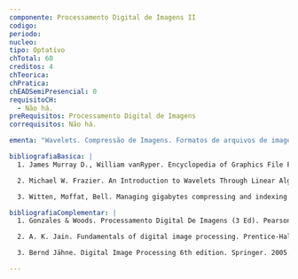 ```yaml
---
componente: Processamento Digital de Imagens II
codigo:  
periodo: 
nucleo:
tipo: Optativo
chTotal: 60 
creditos: 4
chTeorica: 
chPratica: 
chEADSemiPresencial: 0
requisitoCH:
  - Não há.
preRequisitos: Processamento Digital de Imagens
correquisitos: Não há.

ementa: "Wavelets. Compressão de Imagens. Formatos de arquivos de imagens. Segmentação. Representação e Descrição. Reconhecimento de objetos. Tópicos Avançados. Projeto."

bibliografiaBasica: |
  1. James Murray D., William vanRyper. Encyclopedia of Graphics File Formats 2nd Edition. O'Reilly & Associates, Inc. 1996. (http://www.fileformat.info/mirror/egff/index.htm)

  2. Michael W. Frazier. An Introduction to Wavelets Through Linear Algebra. Springer. 1999.

  3. Witten, Moffat, Bell. Managing gigabytes compressing and indexing documents and images, 2ed.,(1999).

bibliografiaComplementar: |
  1. Gonzales & Woods. Processamento Digital De Imagens (3 Ed). Pearson Education. 2010.

  2. A. K. Jain. Fundamentals of digital image processing. Prentice-Hall International Editions, Englewood Cliffs, NJ, 1989.

  3. Bernd Jähne. Digital Image Processing 6th edition. Springer. 2005.

---
```

